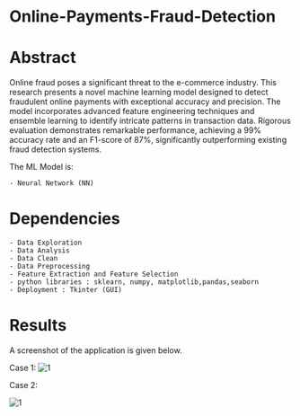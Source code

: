 # Online-Payments-Fraud-Detection
# Abstract
Online fraud poses a significant threat to the e-commerce industry. This research presents a novel machine learning model designed to detect fraudulent online payments with exceptional accuracy and precision. The model incorporates advanced feature engineering techniques and ensemble learning to identify intricate patterns in transaction data. Rigorous evaluation demonstrates remarkable performance, achieving a 99% accuracy rate and an F1-score of 87%, significantly outperforming existing fraud detection systems.

The ML Model is:

    - Neural Network (NN)

# Dependencies
    - Data Exploration
    - Data Analysis
    - Data Clean
    - Data Preprocessing 
    - Feature Extraction and Feature Selection
    - python libraries : sklearn, numpy, matplotlib,pandas,seaborn
    - Deployment : Tkinter (GUI)

# Results
A screenshot of the application is given below.

Case 1:
![1](https://github.com/user-attachments/assets/1ba05b85-3e5c-4e80-8c84-01c0b67c8dac)

Case 2:

![1](https://github.com/user-attachments/assets/4590a789-3b3b-4a9b-9880-2d7483c327c3)



